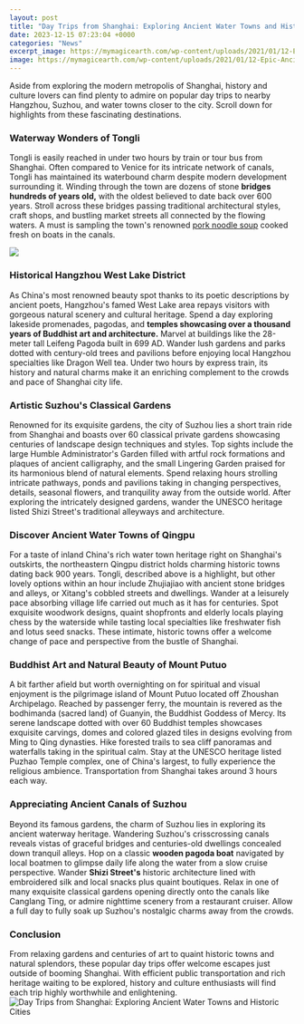 ```yaml
---
layout: post
title: "Day Trips from Shanghai: Exploring Ancient Water Towns and Historic Cities"
date: 2023-12-15 07:23:04 +0000
categories: "News"
excerpt_image: https://mymagicearth.com/wp-content/uploads/2021/01/12-Epic-Ancient-Water-Towns-near-Shanghai-04-1536x1024.jpg
image: https://mymagicearth.com/wp-content/uploads/2021/01/12-Epic-Ancient-Water-Towns-near-Shanghai-04-1536x1024.jpg
---
```


Aside from exploring the modern metropolis of Shanghai, history and culture lovers can find plenty to admire on popular day trips to nearby Hangzhou, Suzhou, and water towns closer to the city. Scroll down for highlights from these fascinating destinations.
### Waterway Wonders of Tongli
Tongli is easily reached in under two hours by train or tour bus from Shanghai. Often compared to Venice for its intricate network of canals, Tongli has maintained its waterbound charm despite modern development surrounding it. Winding through the town are dozens of stone **bridges hundreds of years old,** with the oldest believed to date back over 600 years. Stroll across these bridges passing traditional architectural styles, craft shops, and bustling market streets all connected by the flowing waters. A must is sampling the town's renowned [pork noodle soup](https://northtimes.github.io/2024-01-08-u30ac-u30fc-u30ca-u65c5-u884c-u306e-u8a71/) cooked fresh on boats in the canals.

![](https://media.tacdn.com/media/attractions-splice-spp-674x446/06/e7/12/d2.jpg)
### Historical Hangzhou West Lake District
As China's most renowned beauty spot thanks to its poetic descriptions by ancient poets, Hangzhou's famed West Lake area repays visitors with gorgeous natural scenery and cultural heritage. Spend a day exploring lakeside promenades, pagodas, and **temples showcasing over a thousand years of Buddhist art and architecture.** Marvel at buildings like the 28-meter tall Leifeng Pagoda built in 699 AD. Wander lush gardens and parks dotted with century-old trees and pavilions before enjoying local Hangzhou specialties like Dragon Well tea. Under two hours by express train, its history and natural charms make it an enriching complement to the crowds and pace of Shanghai city life. 
### Artistic Suzhou's Classical Gardens 
Renowned for its exquisite gardens, the city of Suzhou lies a short train ride from Shanghai and boasts over 60 classical private gardens showcasing centuries of landscape design techniques and styles. Top sights include the large Humble Administrator's Garden filled with artful rock formations and plaques of ancient calligraphy, and the small Lingering Garden praised for its harmonious blend of natural elements. Spend relaxing hours strolling intricate pathways, ponds and pavilions taking in changing perspectives, details, seasonal flowers, and tranquility away from the outside world. After exploring the intricately designed gardens, wander the UNESCO heritage listed Shizi Street's traditional alleyways and architecture. 
### Discover Ancient Water Towns of Qingpu
For a taste of inland China's rich water town heritage right on Shanghai's outskirts, the northeastern Qingpu district holds charming historic towns dating back 900 years. Tongli, described above is a highlight, but other lovely options within an hour include Zhujiajiao with ancient stone bridges and alleys, or Xitang's cobbled streets and dwellings. Wander at a leisurely pace absorbing village life carried out much as it has for centuries. Spot exquisite woodwork designs, quaint shopfronts and elderly locals playing chess by the waterside while tasting local specialties like freshwater fish and lotus seed snacks. These intimate, historic towns offer a welcome change of pace and perspective from the bustle of Shanghai.
### Buddhist Art and Natural Beauty of Mount Putuo
A bit farther afield but worth overnighting on for spiritual and visual enjoyment is the pilgrimage island of Mount Putuo located off Zhoushan Archipelago. Reached by passenger ferry, the mountain is revered as the bodhimanda (sacred land) of Guanyin, the Buddhist Goddess of Mercy. Its serene landscape dotted with over 60 Buddhist temples showcases exquisite carvings, domes and colored glazed tiles in designs evolving from Ming to Qing dynasties. Hike forested trails to sea cliff panoramas and waterfalls taking in the spiritual calm. Stay at the UNESCO heritage listed Puzhao Temple complex, one of China's largest, to fully experience the religious ambience. Transportation from Shanghai takes around 3 hours each way.
### Appreciating Ancient Canals of Suzhou
Beyond its famous gardens, the charm of Suzhou lies in exploring its ancient waterway heritage. Wandering Suzhou's crisscrossing canals reveals vistas of graceful bridges and centuries-old dwellings concealed down tranquil alleys. Hop on a classic **wooden pagoda boat** navigated by local boatmen to glimpse daily life along the water from a slow cruise perspective. Wander **Shizi Street's** historic architecture lined with embroidered silk and local snacks plus quaint boutiques. Relax in one of many exquisite classical gardens opening directly onto the canals like Canglang Ting, or admire nighttime scenery from a restaurant cruiser. Allow a full day to fully soak up Suzhou's nostalgic charms away from the crowds.
### Conclusion
From relaxing gardens and centuries of art to quaint historic towns and natural splendors, these popular day trips offer welcome escapes just outside of booming Shanghai. With efficient public transportation and rich heritage waiting to be explored, history and culture enthusiasts will find each trip highly worthwhile and enlightening.
![Day Trips from Shanghai: Exploring Ancient Water Towns and Historic Cities](https://mymagicearth.com/wp-content/uploads/2021/01/12-Epic-Ancient-Water-Towns-near-Shanghai-04-1536x1024.jpg)